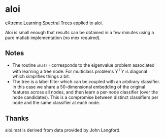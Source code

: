 aloi
==========
[eXtreme Learning Spectral Trees](http://arxiv.org/abs/1511.03260) applied to [aloi](http://aloi.science.uva.nl/).

Aloi is small enough that results can be obtained in a few minutes using a 
pure matlab implementation (no mex required).

Notes
----------

  * The routine `xhat()` corresponds to the eigenvalue problem associated with learning a tree node.  For multiclass problems Y<sup>&#x22A4;</sup>Y is diagonal which simplifies things a bit.
  * The tree is a label filter which can be coupled with an arbitrary classifier.  In this case we share a 50-dimensional embedding of the original features across all nodes, and then learn a per-node classifier (over the node candidates).  This is a compromise between distinct classifiers per node and the same classifier at each node.

Thanks
----------
aloi.mat is derived from data provided by John Langford.
